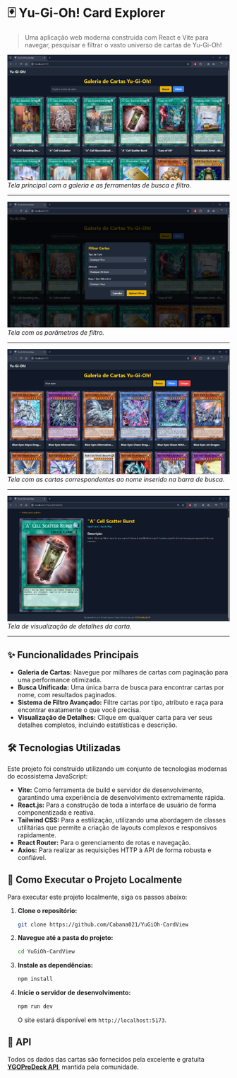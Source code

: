 # 🃏 Yu-Gi-Oh! Card Explorer

> Uma aplicação web moderna construída com React e Vite para navegar, pesquisar e filtrar o vasto universo de cartas de Yu-Gi-Oh!

![Imagem da Página Principal](screenshots/main_screen.png)
_Tela principal com a galeria e as ferramentas de busca e filtro._

---

![Imagem da tela de filtros](screenshots/filter_screen.png)
_Tela com os parâmetros de filtro._

---

![Imagem dos resultados da busca](screenshots/search_screen.png)
_Tela com as cartas correspondentes ao nome inserido na barra de busca._

---

![Imagem de informação da carta](screenshots/card_screen.png)
_Tela de visualização de detalhes da carta._

---

## ✨ Funcionalidades Principais

- **Galeria de Cartas:** Navegue por milhares de cartas com paginação para uma performance otimizada.
- **Busca Unificada:** Uma única barra de busca para encontrar cartas por nome, com resultados paginados.
- **Sistema de Filtro Avançado:** Filtre cartas por tipo, atributo e raça para encontrar exatamente o que você precisa.
- **Visualização de Detalhes:** Clique em qualquer carta para ver seus detalhes completos, incluindo estatísticas e descrição.

## 🛠️ Tecnologias Utilizadas

Este projeto foi construído utilizando um conjunto de tecnologias modernas do ecossistema JavaScript:

- **Vite:** Como ferramenta de build e servidor de desenvolvimento, garantindo uma experiência de desenvolvimento extremamente rápida.
- **React.js:** Para a construção de toda a interface de usuário de forma componentizada e reativa.
- **Tailwind CSS:** Para a estilização, utilizando uma abordagem de classes utilitárias que permite a criação de layouts complexos e responsivos rapidamente.
- **React Router:** Para o gerenciamento de rotas e navegação.
- **Axios:** Para realizar as requisições HTTP à API de forma robusta e confiável.

## 🚀 Como Executar o Projeto Localmente

Para executar este projeto localmente, siga os passos abaixo:

1.  **Clone o repositório:**

    ```bash
    git clone https://github.com/Cabana021/YuGiOh-CardView
    ```

2.  **Navegue até a pasta do projeto:**

    ```bash
    cd YuGiOh-CardView
    ```

3.  **Instale as dependências:**

    ```bash
    npm install
    ```

4.  **Inicie o servidor de desenvolvimento:**

    ```bash
    npm run dev
    ```

    O site estará disponível em `http://localhost:5173`.

## 📄 API

Todos os dados das cartas são fornecidos pela excelente e gratuita **[YGOProDeck API](https://ygoprodeck.com/api-guide/)**, mantida pela comunidade.
